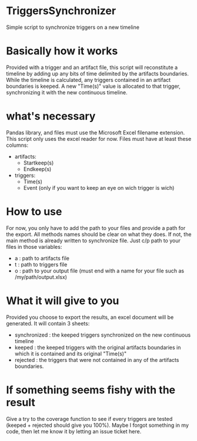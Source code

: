 # TriggersSynchronizer
Simple script to synchronize triggers on a new timeline

# Basically how it works
Provided with a trigger and an artifact file, this script will reconstitute a timeline by adding up any bits of time
delimited by the artifacts boundaries. While the timeline is calculated, any triggers contained in an artifact boundaries
is keeped. A new "Time(s)" value is allocated to that trigger, synchronizing it with the new continuous timeline.

# what's necessary
Pandas library, and files must use the Microsoft Excel filename extension. This script only uses the excel reader for now.
Files must have at least these columns:
  - artifacts:
    - Startkeep(s)
    - Endkeep(s)
  - triggers:
    - Time(s)
    - Event (only if you want to keep an eye on wich trigger is wich)

# How to use
For now, you only have to add the path to your files and provide a path for the export. All methods names should
be clear on what they does. If not, the main method is already written to synchronize file. Just c/p path to 
your files in those variables:
  - a : path to artifacts file
  - t : path to triggers file
  - o : path to your output file (must end with a name for your file such as /my/path/output.xlsx)

# What it will give to you
Provided you choose to export the results, an excel document will be generated.
It will contain 3 sheets:
  - synchronized : the keeped triggers synchronized on the new continuous timeline
  - keeped : the keeped triggers with the original artifacts boundaries in which it is contained and its original "Time(s)"
  - rejected : the triggers that were not contained in any of the artifacts boundaries.

# If something seems fishy with the result
Give a try to the coverage function to see if every triggers are tested (keeped + rejected should give you 100%).
Maybe I forgot something in my code, then let me know it by letting an issue ticket here.
